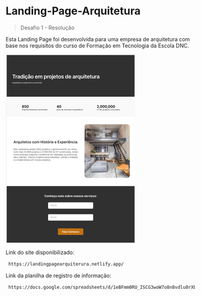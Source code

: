 # Landing-Page-Arquitetura
>Desafio 1 - Resolução

Esta Landing Page foi desenvolvida para uma empresa de arquitetura com base nos  requisitos do curso de Formação em Tecnologia da Escola DNC.

![](./img/imgLayout.png)

Link do site disponibilizado:
```sh
 https://landingpagearquiterura.netlify.app/
```

Link da planilha de registro de informação:
```sh
 https://docs.google.com/spreadsheets/d/1eBFmm0RU_ISCG3woW7o8n8vdlu0rXDl1oTvM52uqRoI/edit#gid=0
```